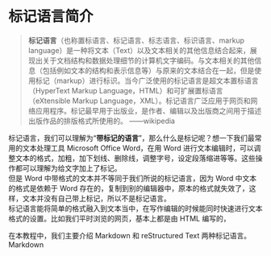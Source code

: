 # 标记语言简介

> **标记语言**（也称置标语言、标记语言、标志语言、标识语言、markup language）是一种将文本（Text）以及文本相关的其他信息结合起来，展现出关于文档结构和数据处理细节的计算机文字编码。与文本相关的其他信息（包括例如文本的结构和表示信息等）与原来的文本结合在一起，但是使用标记（markup）进行标识。当今广泛使用的标记语言是超文本置标语言（HyperText Markup Language，HTML）和可扩展置标语言（eXtensible Markup Language，XML）。标记语言广泛应用于网页和网络应用程序。标记最早用于出版业，是作者、编辑以及出版商之间用于描述出版作品的排版格式所使用的。
> ——wikipedia

标记语言，我们可以理解为“**带标记的语言**”，那么什么是标记呢？想一下我们最常用的文本处理工具 Microsoft Office Word，在用 Word 进行文本编辑时，可以调整文本的格式，加粗，加下划线、删除线，调整字号，设定段落缩进等等。这些操作都可以理解为给文字加上了标记。  
但是 Word 中带格式的文本并不等同于我们所说的标记语言，因为 Word 中文本的格式是依赖于 Word 存在的，复制到别的编辑器中，原本的格式就失效了，这样，文本并没有自己带上标记，所以不是标记语言。  
标记语言能将简单的格式融入到文本当中，在写作编辑的时候能同时快速进行文本格式的设置。比如我们平时浏览的网页，基本上都是由 HTML 编写的，

在本教程中，我们主要介绍 Markdown 和 reStructured Text 两种标记语言。Markdown 